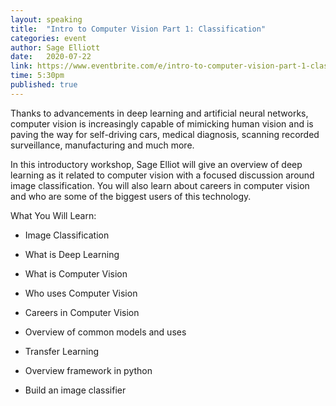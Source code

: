 ```yaml
---
layout: speaking
title:  "Intro to Computer Vision Part 1: Classification"
categories: event
author: Sage Elliott
date:   2020-07-22
link: https://www.eventbrite.com/e/intro-to-computer-vision-part-1-classification-webinar-tickets-110889557652
time: 5:30pm
published: true
---
```


Thanks to advancements in deep learning and artificial neural networks, computer vision is increasingly capable of mimicking human vision and is paving the way for self-driving cars, medical diagnosis, scanning recorded surveillance, manufacturing and much more.

In this introductory workshop, Sage Elliot will give an overview of deep learning as it related to computer vision with a focused discussion around image classification. You will also learn about careers in computer vision and who are some of the biggest users of this technology.

What You Will Learn:

- Image Classification

- What is Deep Learning

- What is Computer Vision

- Who uses Computer Vision

- Careers in Computer Vision

- Overview of common models and uses

- Transfer Learning

- Overview framework in python

- Build an image classifier